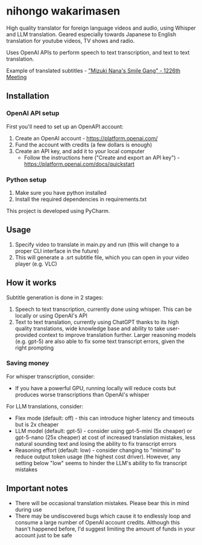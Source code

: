 # nihongo wakarimasen

High quality translator for foreign language videos and audio, using Whisper and LLM translation. Geared especially towards Japanese to English translation for youtube videos, TV shows and radio.

Uses OpenAI APIs to perform speech to text transcription, and text to text translation.

Example of translated subtitles - ["Mizuki Nana's Smile Gang" - 1226th Meeting](https://youtu.be/n8Vh4KrpgHU)

## Installation

### OpenAI API setup

First you'll need to set up an OpenAPI account:
1. Create an OpenAI account - https://platform.openai.com/
2. Fund the account with credits (a few dollars is enough)
3. Create an API key, and add it to your local computer
   - Follow the instructions here ("Create and export an API key") - https://platform.openai.com/docs/quickstart

### Python setup

1. Make sure you have python installed
2. Install the required dependencies in requirements.txt

This project is developed using PyCharm.

## Usage

1. Specify video to translate in main.py and run (this will change to a proper CLI interface in the future)
2. This will generate a .srt subtitle file, which you can open in your video player (e.g. VLC)

## How it works

Subtitle generation is done in 2 stages:
1. Speech to text transcription, currently done using whisper. This can be locally or using OpenAI's API
2. Text to text translation, currently using ChatGPT thanks to its high quality translations, wide knowledge base and ability to take user-provided context to improve translation further. Larger reasoning models (e.g. gpt-5) are also able to fix some text transcript errors, given the right prompting

### Saving money
For whisper transcription, consider:
- If you have a powerful GPU, running locally will reduce costs but produces worse transcriptions than OpenAI's whisper

For LLM translations, consider:
- Flex mode (default: off) - this can introduce higher latency and timeouts but is 2x cheaper
- LLM model (default: gpt-5) - consider using gpt-5-mini (5x cheaper) or gpt-5-nano (25x cheaper) at cost of increased translation mistakes, less natural sounding text and losing the ability to fix transcript errors
- Reasoning effort (default: low) - consider changing to "minimal" to reduce output token usage (the highest cost driver). However, any setting below "low" seems to hinder the LLM's ability to fix transcript mistakes

## Important notes

- There will be occasional translation mistakes. Please bear this in mind during use
- There may be undiscovered bugs which cause it to endlessly loop and consume a large number of OpenAI account credits. Although this hasn't happened before, I'd suggest limiting the amount of funds in your account just to be safe